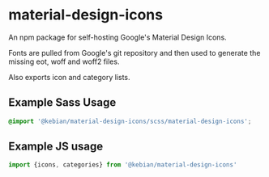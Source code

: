 # material-design-icons
An npm package for self-hosting Google's Material Design Icons.

Fonts are pulled from Google's git repository and then used to generate the missing eot, woff and woff2 files.

Also exports icon and category lists.

## Example Sass Usage
```scss
@import '@kebian/material-design-icons/scss/material-design-icons';
```

## Example JS usage
```javascript
import {icons, categories} from '@kebian/material-design-icons'
```